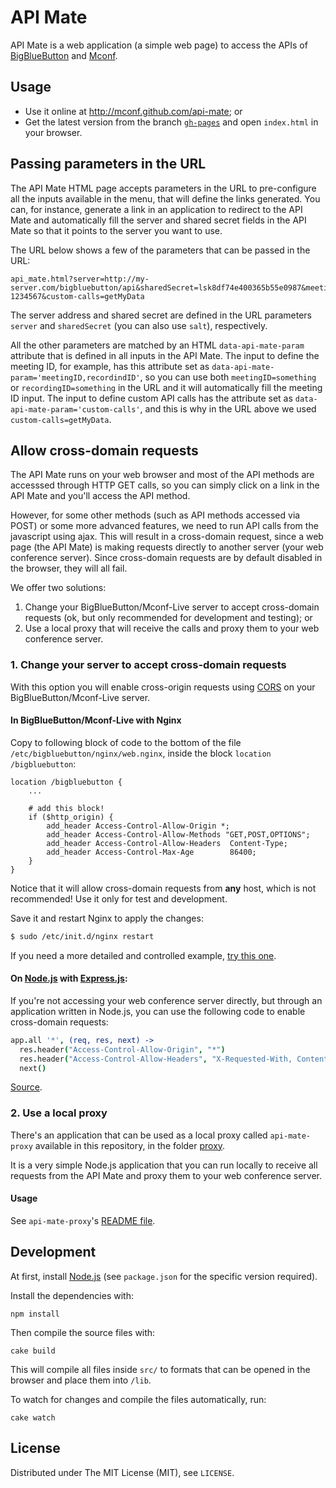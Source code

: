 API Mate
========

API Mate is a web application (a simple web page) to access the APIs of [BigBlueButton](http://bigbluebutton.org) and [Mconf](http://mconf.org).

Usage
-----

* Use it online at http://mconf.github.com/api-mate; or
* Get the latest version from the branch [`gh-pages`](https://github.com/mconf/api-mate/tree/gh-pages) and
  open `index.html` in your browser.


## Passing parameters in the URL

The API Mate HTML page accepts parameters in the URL to pre-configure all the inputs available in the
menu, that will define the links generated. You can, for instance, generate a link in an application to redirect to the API Mate and automatically fill the server and shared secret fields in the API Mate so that it points to the server
you want to use.

The URL below shows a few of the parameters that can be passed in the URL:

```
api_mate.html?server=http://my-server.com/bigbluebutton/api&sharedSecret=lsk8df74e400365b55e0987&meetingID=meeting-1234567&custom-calls=getMyData
```

The server address and shared secret are defined in the URL parameters `server` and `sharedSecret` (you can also use `salt`), respectively.

All the other parameters are matched by an HTML `data-api-mate-param` attribute that is defined in all inputs in the API Mate. The input to define the meeting ID, for example, has this attribute set as `data-api-mate-param='meetingID,recordindID'`, so you can use both `meetingID=something` or  `recordingID=something` in the URL and it will automatically fill the meeting ID input. The input to define custom API calls has the attribute set as `data-api-mate-param='custom-calls'`, and this is why in the URL above we used `custom-calls=getMyData`.


## Allow cross-domain requests

The API Mate runs on your web browser and most of the API methods are accesssed through HTTP GET
calls, so you can simply click on a link in the API Mate and you'll access the API method.

However, for some other methods (such as API methods accessed via POST) or some more advanced
features, we need to run API calls from the javascript using ajax. This will result in a cross-domain
request, since a web page (the API Mate) is making requests directly to another server (your web
conference server). Since cross-domain requests are by default disabled in the browser, they will
all fail.

We offer two solutions:

1. Change your BigBlueButton/Mconf-Live server to accept cross-domain requests (ok, but only
   recommended for development and testing); or
2. Use a local proxy that will receive the calls and proxy them to your web conference server.

### 1. Change your server to accept cross-domain requests

With this option you will enable cross-origin requests using
[CORS](http://en.wikipedia.org/wiki/Cross-origin_resource_sharing) on your BigBlueButton/Mconf-Live server.

#### In BigBlueButton/Mconf-Live with Nginx

Copy to following block of code to the bottom of the file `/etc/bigbluebutton/nginx/web.nginx`, inside the
block `location /bigbluebutton`:

```
location /bigbluebutton {
    ...

    # add this block!
    if ($http_origin) {
        add_header Access-Control-Allow-Origin *;
        add_header Access-Control-Allow-Methods "GET,POST,OPTIONS";
        add_header Access-Control-Allow-Headers  Content-Type;
        add_header Access-Control-Max-Age        86400;
    }
}
```

Notice that it will allow cross-domain requests from **any** host, which is not recommended! Use it only
for test and development.

Save it and restart Nginx to apply the changes:

```bash
$ sudo /etc/init.d/nginx restart
```

If you need a more detailed and controlled example, [try this one](http://enable-cors.org/server_nginx.html).

#### On [Node.js](http://nodejs.org/) with [Express.js](http://expressjs.com/):

If you're not accessing your web conference server directly, but through an application written in
Node.js, you can use the following code to enable cross-domain requests:

```coffeescript
app.all '*', (req, res, next) ->
  res.header("Access-Control-Allow-Origin", "*")
  res.header("Access-Control-Allow-Headers", "X-Requested-With, Content-Type")
  next()
```

[Source](http://enable-cors.org/server_expressjs.html).


### 2. Use a local proxy

There's an application that can be used as a local proxy called `api-mate-proxy` available in this
repository, in the folder [proxy](https://github.com/mconf/api-mate/tree/master/proxy).

It is a very simple Node.js application that you can run locally to receive all requests
from the API Mate and proxy them to your web conference server.

#### Usage

See `api-mate-proxy`'s [README file](https://github.com/mconf/api-mate/tree/master/proxy).


Development
-----------

At first, install [Node.js](http://nodejs.org/) (see `package.json` for the specific version required).

Install the dependencies with:

    npm install

Then compile the source files with:

    cake build

This will compile all files inside `src/` to formats that can be opened in the browser and place them into `/lib`.

To watch for changes and compile the files automatically, run:

    cake watch


License
-------

Distributed under The MIT License (MIT), see `LICENSE`.
